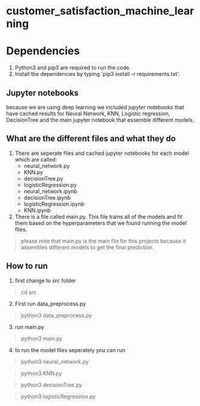 # customer_satisfaction_machine_learning
# Dependencies
1) Python3 and pip3 are required to run the code.
2) Install the dependencies by typing 'pip3 install -r requirements.txt'.

## Jupyter notebooks
because we are using deep learning we included  jupyter notebooks that have cached results for Neural Network, KNN, Logistic regression, DecisionTree and the main jupyter notebook that essemble different models.

## What are the different files and what they do
1) There are seperate files and cached jupyter notebooks for each model which are called: 
   * neural_network.py
   * KNN.py
   * decisionTree.py
   * logisticRegression.py 
   * neural_network.ipynb 
   * decisionTree.ipynb
   * logisticRegression.ipynb
   * KNN.ipynb 
2) There is a file called main.py. This file trains all of the models and fit them based on the hyperparameters that we found running the model files.
> please note that main.py is the main file for this projects because it assembles different models to get the final prediction.
## How to run 
1) first change to src folder 
> cd src
2) First run data_preprocess.py
> python3 data_preprocess.py  
3) run main.py
> python3 main.py 
4) to run the model files seperately you can run 
> python3 neural_network.py

> python3 KNN.py 

> python3 decisionTree.py   

> python3 logisticRegression.py



